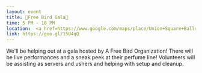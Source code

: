 ```yaml
---
layout: event
title: 🐣Free Bird Gala🐣
time: 5 PM - 10 PM
location:  <a href=https://www.google.com/maps/place/Union+Square+Ballroom/@40.736387,-73.9932214,17z/data=!3m1!4b1!4m5!3m4!1s0x89c259989d706dc7:0x1c73351a23f25950!8m2!3d40.736387!4d-73.9910274>Union Square Ballroom</a>, Manhattan
link: https://goo.gl/15U4qQ
---
```

We'll be helping out at a gala hosted by A Free Bird Organization! There will be live performances and a sneak peek at their perfume line! Volunteers will be assisting as servers and ushers and helping with setup and cleanup.
